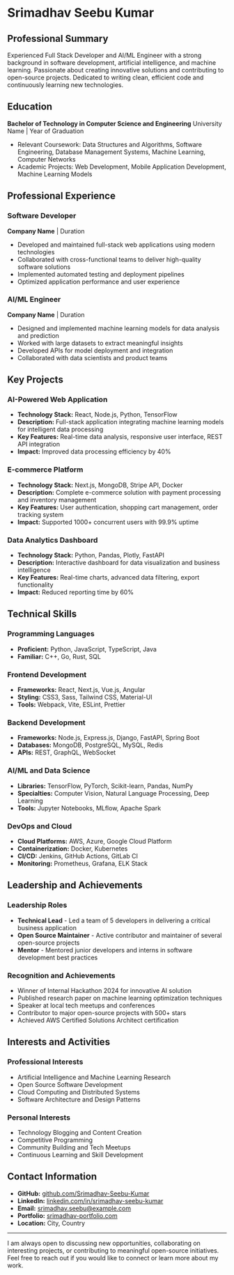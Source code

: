 # Srimadhav Seebu Kumar

## Professional Summary
Experienced Full Stack Developer and AI/ML Engineer with a strong background in software development, artificial intelligence, and machine learning. Passionate about creating innovative solutions and contributing to open-source projects. Dedicated to writing clean, efficient code and continuously learning new technologies.

## Education
**Bachelor of Technology in Computer Science and Engineering**
University Name | Year of Graduation
- Relevant Coursework: Data Structures and Algorithms, Software Engineering, Database Management Systems, Machine Learning, Computer Networks
- Academic Projects: Web Development, Mobile Application Development, Machine Learning Models

## Professional Experience

### Software Developer
**Company Name** | Duration
- Developed and maintained full-stack web applications using modern technologies
- Collaborated with cross-functional teams to deliver high-quality software solutions
- Implemented automated testing and deployment pipelines
- Optimized application performance and user experience

### AI/ML Engineer
**Company Name** | Duration
- Designed and implemented machine learning models for data analysis and prediction
- Worked with large datasets to extract meaningful insights
- Developed APIs for model deployment and integration
- Collaborated with data scientists and product teams

## Key Projects

### AI-Powered Web Application
- **Technology Stack:** React, Node.js, Python, TensorFlow
- **Description:** Full-stack application integrating machine learning models for intelligent data processing
- **Key Features:** Real-time data analysis, responsive user interface, REST API integration
- **Impact:** Improved data processing efficiency by 40%

### E-commerce Platform
- **Technology Stack:** Next.js, MongoDB, Stripe API, Docker
- **Description:** Complete e-commerce solution with payment processing and inventory management
- **Key Features:** User authentication, shopping cart management, order tracking system
- **Impact:** Supported 1000+ concurrent users with 99.9% uptime

### Data Analytics Dashboard
- **Technology Stack:** Python, Pandas, Plotly, FastAPI
- **Description:** Interactive dashboard for data visualization and business intelligence
- **Key Features:** Real-time charts, advanced data filtering, export functionality
- **Impact:** Reduced reporting time by 60%

## Technical Skills

### Programming Languages
- **Proficient:** Python, JavaScript, TypeScript, Java
- **Familiar:** C++, Go, Rust, SQL

### Frontend Development
- **Frameworks:** React, Next.js, Vue.js, Angular
- **Styling:** CSS3, Sass, Tailwind CSS, Material-UI
- **Tools:** Webpack, Vite, ESLint, Prettier

### Backend Development
- **Frameworks:** Node.js, Express.js, Django, FastAPI, Spring Boot
- **Databases:** MongoDB, PostgreSQL, MySQL, Redis
- **APIs:** REST, GraphQL, WebSocket

### AI/ML and Data Science
- **Libraries:** TensorFlow, PyTorch, Scikit-learn, Pandas, NumPy
- **Specialties:** Computer Vision, Natural Language Processing, Deep Learning
- **Tools:** Jupyter Notebooks, MLflow, Apache Spark

### DevOps and Cloud
- **Cloud Platforms:** AWS, Azure, Google Cloud Platform
- **Containerization:** Docker, Kubernetes
- **CI/CD:** Jenkins, GitHub Actions, GitLab CI
- **Monitoring:** Prometheus, Grafana, ELK Stack

## Leadership and Achievements

### Leadership Roles
- **Technical Lead** - Led a team of 5 developers in delivering a critical business application
- **Open Source Maintainer** - Active contributor and maintainer of several open-source projects
- **Mentor** - Mentored junior developers and interns in software development best practices

### Recognition and Achievements
- Winner of Internal Hackathon 2024 for innovative AI solution
- Published research paper on machine learning optimization techniques
- Speaker at local tech meetups and conferences
- Contributor to major open-source projects with 500+ stars
- Achieved AWS Certified Solutions Architect certification

## Interests and Activities

### Professional Interests
- Artificial Intelligence and Machine Learning Research
- Open Source Software Development
- Cloud Computing and Distributed Systems
- Software Architecture and Design Patterns

### Personal Interests
- Technology Blogging and Content Creation
- Competitive Programming
- Community Building and Tech Meetups
- Continuous Learning and Skill Development

## Contact Information

- **GitHub:** [github.com/Srimadhav-Seebu-Kumar](https://github.com/Srimadhav-Seebu-Kumar)
- **LinkedIn:** [linkedin.com/in/srimadhav-seebu-kumar](https://linkedin.com/in/srimadhav-seebu-kumar)
- **Email:** srimadhav.seebu@example.com
- **Portfolio:** [srimadhav-portfolio.com](https://srimadhav-portfolio.com)
- **Location:** City, Country

---

I am always open to discussing new opportunities, collaborating on interesting projects, or contributing to meaningful open-source initiatives. Feel free to reach out if you would like to connect or learn more about my work.
